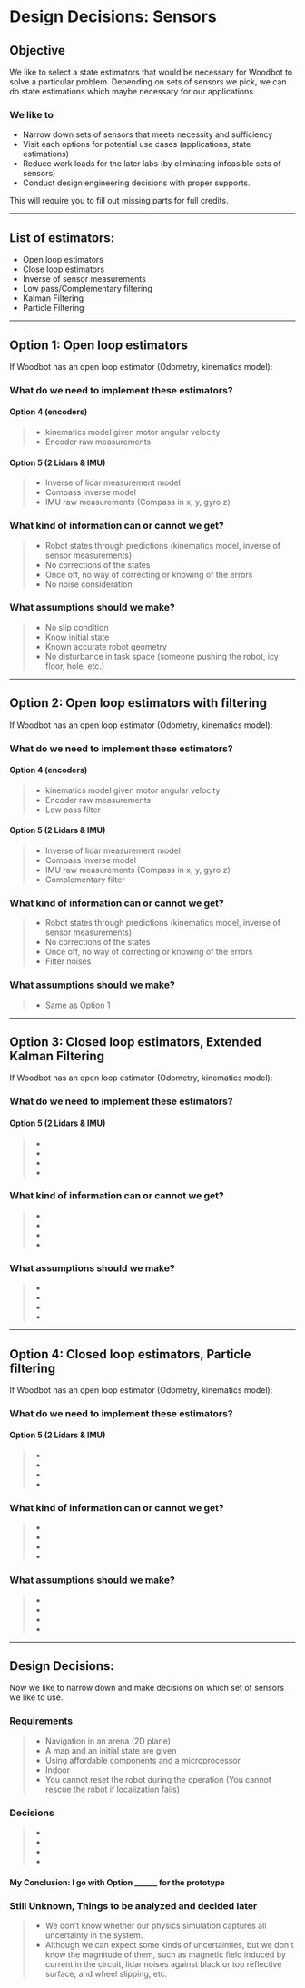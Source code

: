 # Design Decisions: Sensors
## Objective
We like to select a state estimators that would be necessary for Woodbot to solve a particular problem. 
Depending on sets of sensors we pick, we can do state estimations which maybe necessary for our applications.

### We like to 

- Narrow down sets of sensors that meets necessity and sufficiency
- Visit each options for potential use cases (applications, state estimations)
- Reduce work loads for the later labs (by eliminating infeasible sets of sensors)
- Conduct design engineering decisions with proper supports.

This will require you to fill out missing parts for full credits.

***

## List of estimators:
* Open loop estimators
* Close loop estimators
* Inverse of sensor measurements
* Low pass/Complementary filtering
* Kalman Filtering
* Particle Filtering

***

## Option 1: Open loop estimators
If Woodbot has an open loop estimator (Odometry, kinematics model):

### What do we need to implement these estimators?
#### Option 4 (encoders)
>- kinematics model given motor angular velocity
>- Encoder raw measurements
#### Option 5 (2 Lidars & IMU)
>- Inverse of lidar measurement model
>- Compass Inverse model
>- IMU raw measurements (Compass in x, y, gyro z)

### What kind of information can or cannot we get?
>- Robot states through predictions (kinematics model, inverse of sensor measurements)
>- No corrections of the states 
>- Once off, no way of correcting or knowing of the errors
>- No noise consideration

### What assumptions should we make?
>- No slip condition
>- Know initial state
>- Known accurate robot geometry
>- No disturbance in task space (someone pushing the robot, icy floor, hole, etc.)

***
## Option 2: Open loop estimators with filtering
If Woodbot has an open loop estimator (Odometry, kinematics model):

### What do we need to implement these estimators?
#### Option 4 (encoders)
>- kinematics model given motor angular velocity
>- Encoder raw measurements
>- Low pass filter
#### Option 5 (2 Lidars & IMU)
>- Inverse of lidar measurement model
>- Compass Inverse model
>- IMU raw measurements (Compass in x, y, gyro z)
>- Complementary filter 

### What kind of information can or cannot we get?
>- Robot states through predictions (kinematics model, inverse of sensor measurements)
>- No corrections of the states 
>- Once off, no way of correcting or knowing of the errors
>- Filter noises

### What assumptions should we make?
>- Same as Option 1

***
## Option 3: Closed loop estimators, Extended Kalman Filtering
If Woodbot has an open loop estimator (Odometry, kinematics model):

### What do we need to implement these estimators?
#### Option 5 (2 Lidars & IMU)
>- 
>- 
>- 
>- 

### What kind of information can or cannot we get?
>- 
>-
>-
>- 

### What assumptions should we make?
>- 
>- 
>- 
>- 

***
## Option 4: Closed loop estimators, Particle filtering
If Woodbot has an open loop estimator (Odometry, kinematics model):

### What do we need to implement these estimators?
#### Option 5 (2 Lidars & IMU)
>- 
>- 
>- 
>- 

### What kind of information can or cannot we get?
>- 
>-
>-
>- 

### What assumptions should we make?
>- 
>- 
>- 
>- 


***







## Design Decisions:
Now we like to narrow down and make decisions on which set of sensors we like to use.

### Requirements
>- Navigation in an arena (2D plane)
>- A map and an initial state are given 
>- Using affordable components and a microprocessor
>- Indoor
>- You cannot reset the robot during the operation (You cannot rescue the robot if localization fails)

###


### Decisions
>- 
>- 
>- 
>- 


#### My Conclusion: I go with Option ______ for the prototype

### Still Unknown, Things to be analyzed and decided later

>- We don't know whether our physics simulation captures all uncertainty in the system.
>- Although we can expect some kinds of uncertainties, but we don't know the magnitude of them, such as magnetic field induced by current in the circuit, lidar noises against black or too reflective surface, and wheel slipping, etc. 

